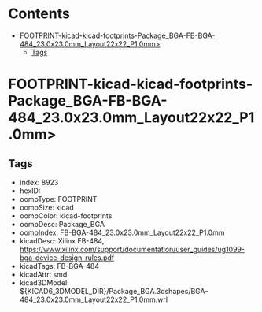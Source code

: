 



Contents
========

* [FOOTPRINT-kicad-kicad-footprints-Package_BGA-FB-BGA-484_23.0x23.0mm_Layout22x22_P1.0mm>](#footprint-kicad-kicad-footprints-package_bga-fb-bga-484_230x230mm_layout22x22_p10mm)
	* [Tags](#tags)

# FOOTPRINT-kicad-kicad-footprints-Package_BGA-FB-BGA-484_23.0x23.0mm_Layout22x22_P1.0mm>

## Tags

- index: 8923
- hexID: 
- oompType: FOOTPRINT
- oompSize: kicad
- oompColor: kicad-footprints
- oompDesc: Package_BGA
- oompIndex: FB-BGA-484_23.0x23.0mm_Layout22x22_P1.0mm
- kicadDesc: Xilinx FB-484, https://www.xilinx.com/support/documentation/user_guides/ug1099-bga-device-design-rules.pdf
- kicadTags: FB-BGA-484
- kicadAttr: smd
- kicad3DModel: ${KICAD6_3DMODEL_DIR}/Package_BGA.3dshapes/BGA-484_23.0x23.0mm_Layout22x22_P1.0mm.wrl
